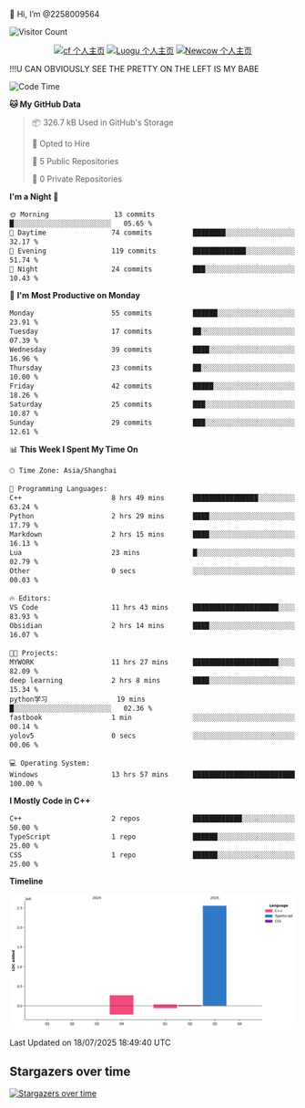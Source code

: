  👋 Hi, I’m @2258009564

![Visitor Count](https://profile-counter.glitch.me/{2258009564}/count.svg)

<!---
2258009564/2258009564 is a ✨ special ✨ repository because its `README.md` (this file) appears on your GitHub profile.
You can click the Preview link to take a look at your changes.
--->

<div align="center">

[![cf 个人主页](https://img.shields.io/badge/codeforces-alisa22580-yellow)](https://codeforces.com/profile/alisa22580)
[![Luogu 个人主页](https://img.shields.io/badge/Luogu-alisa_kujou-blue)](https://www.luogu.com.cn/user/1440708)
[![Newcow 个人主页](https://img.shields.io/badge/nowcoder-lzy-blue)](https://ac.nowcoder.com/acm/contest/profile/51334038)

</div>

!!!U CAN OBVIOUSLY SEE THE PRETTY ON THE LEFT IS MY BABE



<!--START_SECTION:waka-->
![Code Time](http://img.shields.io/badge/Code%20Time-337%20hrs%2059%20mins-blue)

**🐱 My GitHub Data** 

> 📦 326.7 kB Used in GitHub's Storage 
 > 
> 💼 Opted to Hire
 > 
> 📜 5 Public Repositories 
 > 
> 🔑 0 Private Repositories 
 > 
**I'm a Night 🦉** 

```text
🌞 Morning                13 commits          █░░░░░░░░░░░░░░░░░░░░░░░░   05.65 % 
🌆 Daytime                74 commits          ████████░░░░░░░░░░░░░░░░░   32.17 % 
🌃 Evening                119 commits         █████████████░░░░░░░░░░░░   51.74 % 
🌙 Night                  24 commits          ███░░░░░░░░░░░░░░░░░░░░░░   10.43 % 
```
📅 **I'm Most Productive on Monday** 

```text
Monday                   55 commits          ██████░░░░░░░░░░░░░░░░░░░   23.91 % 
Tuesday                  17 commits          ██░░░░░░░░░░░░░░░░░░░░░░░   07.39 % 
Wednesday                39 commits          ████░░░░░░░░░░░░░░░░░░░░░   16.96 % 
Thursday                 23 commits          ██░░░░░░░░░░░░░░░░░░░░░░░   10.00 % 
Friday                   42 commits          █████░░░░░░░░░░░░░░░░░░░░   18.26 % 
Saturday                 25 commits          ███░░░░░░░░░░░░░░░░░░░░░░   10.87 % 
Sunday                   29 commits          ███░░░░░░░░░░░░░░░░░░░░░░   12.61 % 
```


📊 **This Week I Spent My Time On** 

```text
🕑︎ Time Zone: Asia/Shanghai

💬 Programming Languages: 
C++                      8 hrs 49 mins       ████████████████░░░░░░░░░   63.24 % 
Python                   2 hrs 29 mins       ████░░░░░░░░░░░░░░░░░░░░░   17.79 % 
Markdown                 2 hrs 15 mins       ████░░░░░░░░░░░░░░░░░░░░░   16.13 % 
Lua                      23 mins             █░░░░░░░░░░░░░░░░░░░░░░░░   02.79 % 
Other                    0 secs              ░░░░░░░░░░░░░░░░░░░░░░░░░   00.03 % 

🔥 Editors: 
VS Code                  11 hrs 43 mins      █████████████████████░░░░   83.93 % 
Obsidian                 2 hrs 14 mins       ████░░░░░░░░░░░░░░░░░░░░░   16.07 % 

🐱‍💻 Projects: 
MYWORK                   11 hrs 27 mins      █████████████████████░░░░   82.09 % 
deep learning            2 hrs 8 mins        ████░░░░░░░░░░░░░░░░░░░░░   15.34 % 
python学习                 19 mins             █░░░░░░░░░░░░░░░░░░░░░░░░   02.36 % 
fastbook                 1 min               ░░░░░░░░░░░░░░░░░░░░░░░░░   00.14 % 
yolov5                   0 secs              ░░░░░░░░░░░░░░░░░░░░░░░░░   00.06 % 

💻 Operating System: 
Windows                  13 hrs 57 mins      █████████████████████████   100.00 % 
```

**I Mostly Code in C++** 

```text
C++                      2 repos             ████████████░░░░░░░░░░░░░   50.00 % 
TypeScript               1 repo              ██████░░░░░░░░░░░░░░░░░░░   25.00 % 
CSS                      1 repo              ██████░░░░░░░░░░░░░░░░░░░   25.00 % 
```



**Timeline**

![Lines of Code chart](https://raw.githubusercontent.com/2258009564/2258009564/main/assets/bar_graph.png)


 Last Updated on 18/07/2025 18:49:40 UTC
<!--END_SECTION:waka-->

## Stargazers over time
[![Stargazers over time](https://starchart.cc/2258009564/2258009564.svg?variant=adaptive)](https://starchart.cc/2258009564/2258009564)
